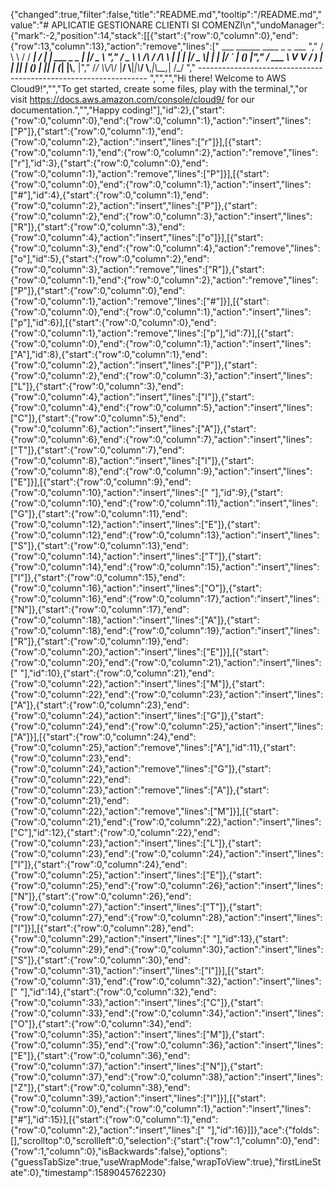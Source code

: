 {"changed":true,"filter":false,"title":"README.md","tooltip":"/README.md","value":"# APLICATIE GESTIONARE CLIENTI SI COMENZI\n","undoManager":{"mark":-2,"position":14,"stack":[[{"start":{"row":0,"column":0},"end":{"row":13,"column":13},"action":"remove","lines":["         ___        ______     ____ _                 _  ___  ","        / \\ \\      / / ___|   / ___| | ___  _   _  __| |/ _ \\ ","       / _ \\ \\ /\\ / /\\___ \\  | |   | |/ _ \\| | | |/ _` | (_) |","      / ___ \\ V  V /  ___) | | |___| | (_) | |_| | (_| |\\__, |","     /_/   \\_\\_/\\_/  |____/   \\____|_|\\___/ \\__,_|\\__,_|  /_/ "," ----------------------------------------------------------------- ","","","Hi there! Welcome to AWS Cloud9!","","To get started, create some files, play with the terminal,","or visit https://docs.aws.amazon.com/console/cloud9/ for our documentation.","","Happy coding!"],"id":2},{"start":{"row":0,"column":0},"end":{"row":0,"column":1},"action":"insert","lines":["P"]},{"start":{"row":0,"column":1},"end":{"row":0,"column":2},"action":"insert","lines":["r"]}],[{"start":{"row":0,"column":1},"end":{"row":0,"column":2},"action":"remove","lines":["r"],"id":3},{"start":{"row":0,"column":0},"end":{"row":0,"column":1},"action":"remove","lines":["P"]}],[{"start":{"row":0,"column":0},"end":{"row":0,"column":1},"action":"insert","lines":["#"],"id":4},{"start":{"row":0,"column":1},"end":{"row":0,"column":2},"action":"insert","lines":["P"]},{"start":{"row":0,"column":2},"end":{"row":0,"column":3},"action":"insert","lines":["R"]},{"start":{"row":0,"column":3},"end":{"row":0,"column":4},"action":"insert","lines":["o"]}],[{"start":{"row":0,"column":3},"end":{"row":0,"column":4},"action":"remove","lines":["o"],"id":5},{"start":{"row":0,"column":2},"end":{"row":0,"column":3},"action":"remove","lines":["R"]},{"start":{"row":0,"column":1},"end":{"row":0,"column":2},"action":"remove","lines":["P"]},{"start":{"row":0,"column":0},"end":{"row":0,"column":1},"action":"remove","lines":["#"]}],[{"start":{"row":0,"column":0},"end":{"row":0,"column":1},"action":"insert","lines":["p"],"id":6}],[{"start":{"row":0,"column":0},"end":{"row":0,"column":1},"action":"remove","lines":["p"],"id":7}],[{"start":{"row":0,"column":0},"end":{"row":0,"column":1},"action":"insert","lines":["A"],"id":8},{"start":{"row":0,"column":1},"end":{"row":0,"column":2},"action":"insert","lines":["P"]},{"start":{"row":0,"column":2},"end":{"row":0,"column":3},"action":"insert","lines":["L"]},{"start":{"row":0,"column":3},"end":{"row":0,"column":4},"action":"insert","lines":["I"]},{"start":{"row":0,"column":4},"end":{"row":0,"column":5},"action":"insert","lines":["C"]},{"start":{"row":0,"column":5},"end":{"row":0,"column":6},"action":"insert","lines":["A"]},{"start":{"row":0,"column":6},"end":{"row":0,"column":7},"action":"insert","lines":["T"]},{"start":{"row":0,"column":7},"end":{"row":0,"column":8},"action":"insert","lines":["I"]},{"start":{"row":0,"column":8},"end":{"row":0,"column":9},"action":"insert","lines":["E"]}],[{"start":{"row":0,"column":9},"end":{"row":0,"column":10},"action":"insert","lines":[" "],"id":9},{"start":{"row":0,"column":10},"end":{"row":0,"column":11},"action":"insert","lines":["G"]},{"start":{"row":0,"column":11},"end":{"row":0,"column":12},"action":"insert","lines":["E"]},{"start":{"row":0,"column":12},"end":{"row":0,"column":13},"action":"insert","lines":["S"]},{"start":{"row":0,"column":13},"end":{"row":0,"column":14},"action":"insert","lines":["T"]},{"start":{"row":0,"column":14},"end":{"row":0,"column":15},"action":"insert","lines":["I"]},{"start":{"row":0,"column":15},"end":{"row":0,"column":16},"action":"insert","lines":["O"]},{"start":{"row":0,"column":16},"end":{"row":0,"column":17},"action":"insert","lines":["N"]},{"start":{"row":0,"column":17},"end":{"row":0,"column":18},"action":"insert","lines":["A"]},{"start":{"row":0,"column":18},"end":{"row":0,"column":19},"action":"insert","lines":["R"]},{"start":{"row":0,"column":19},"end":{"row":0,"column":20},"action":"insert","lines":["E"]}],[{"start":{"row":0,"column":20},"end":{"row":0,"column":21},"action":"insert","lines":[" "],"id":10},{"start":{"row":0,"column":21},"end":{"row":0,"column":22},"action":"insert","lines":["M"]},{"start":{"row":0,"column":22},"end":{"row":0,"column":23},"action":"insert","lines":["A"]},{"start":{"row":0,"column":23},"end":{"row":0,"column":24},"action":"insert","lines":["G"]},{"start":{"row":0,"column":24},"end":{"row":0,"column":25},"action":"insert","lines":["A"]}],[{"start":{"row":0,"column":24},"end":{"row":0,"column":25},"action":"remove","lines":["A"],"id":11},{"start":{"row":0,"column":23},"end":{"row":0,"column":24},"action":"remove","lines":["G"]},{"start":{"row":0,"column":22},"end":{"row":0,"column":23},"action":"remove","lines":["A"]},{"start":{"row":0,"column":21},"end":{"row":0,"column":22},"action":"remove","lines":["M"]}],[{"start":{"row":0,"column":21},"end":{"row":0,"column":22},"action":"insert","lines":["C"],"id":12},{"start":{"row":0,"column":22},"end":{"row":0,"column":23},"action":"insert","lines":["L"]},{"start":{"row":0,"column":23},"end":{"row":0,"column":24},"action":"insert","lines":["I"]},{"start":{"row":0,"column":24},"end":{"row":0,"column":25},"action":"insert","lines":["E"]},{"start":{"row":0,"column":25},"end":{"row":0,"column":26},"action":"insert","lines":["N"]},{"start":{"row":0,"column":26},"end":{"row":0,"column":27},"action":"insert","lines":["T"]},{"start":{"row":0,"column":27},"end":{"row":0,"column":28},"action":"insert","lines":["I"]}],[{"start":{"row":0,"column":28},"end":{"row":0,"column":29},"action":"insert","lines":[" "],"id":13},{"start":{"row":0,"column":29},"end":{"row":0,"column":30},"action":"insert","lines":["S"]},{"start":{"row":0,"column":30},"end":{"row":0,"column":31},"action":"insert","lines":["I"]}],[{"start":{"row":0,"column":31},"end":{"row":0,"column":32},"action":"insert","lines":[" "],"id":14},{"start":{"row":0,"column":32},"end":{"row":0,"column":33},"action":"insert","lines":["C"]},{"start":{"row":0,"column":33},"end":{"row":0,"column":34},"action":"insert","lines":["O"]},{"start":{"row":0,"column":34},"end":{"row":0,"column":35},"action":"insert","lines":["M"]},{"start":{"row":0,"column":35},"end":{"row":0,"column":36},"action":"insert","lines":["E"]},{"start":{"row":0,"column":36},"end":{"row":0,"column":37},"action":"insert","lines":["N"]},{"start":{"row":0,"column":37},"end":{"row":0,"column":38},"action":"insert","lines":["Z"]},{"start":{"row":0,"column":38},"end":{"row":0,"column":39},"action":"insert","lines":["I"]}],[{"start":{"row":0,"column":0},"end":{"row":0,"column":1},"action":"insert","lines":["#"],"id":15}],[{"start":{"row":0,"column":1},"end":{"row":0,"column":2},"action":"insert","lines":[" "],"id":16}]]},"ace":{"folds":[],"scrolltop":0,"scrollleft":0,"selection":{"start":{"row":1,"column":0},"end":{"row":1,"column":0},"isBackwards":false},"options":{"guessTabSize":true,"useWrapMode":false,"wrapToView":true},"firstLineState":0},"timestamp":1589045762230}